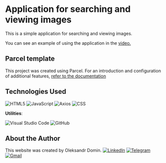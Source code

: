 
# Application for searching and viewing images
This is a simple application for searching and viewing images.

You can see an example of using the application in the [video.](https://user-images.githubusercontent.com/17479434/125040406-49a6f600-e0a0-11eb-975d-e7d8eaf2af6b.mp4)



## Parcel template

This project was created using Parcel. 
For an introduction and configuration of additional features, [refer to the documentation](https://parceljs.org/)


## Technologies Used

  ![HTML5](https://img.shields.io/badge/html5-%23E34F26.svg?style=for-the-badge&logo=html5&logoColor=white)
  ![JavaScript](https://img.shields.io/badge/javascript-%23323330.svg?style=for-the-badge&logo=javascript&logoColor=%23F7DF1E)
  ![Axios](https://img.shields.io/badge/Axios-5A29E4?style=for-the-badge&logo=axios&logoColor=white)
  ![CSS](https://img.shields.io/badge/CSS3-1572B6?style=for-the-badge&logo=css3&logoColor=white)

**Utilities**:

   ![Visual Studio Code](https://img.shields.io/badge/Visual%20Studio%20Code-0078d7.svg?style=for-the-badge&logo=visual-studio-code&logoColor=white)
   ![GitHub](https://img.shields.io/badge/github-%23121011.svg?style=for-the-badge&logo=github&logoColor=white)


## About the Author
This website was created by Oleksandr Domin.
<a href="https://www.linkedin.com/in/dominoleksandr/" target="_blank">![LinkedIn](https://img.shields.io/badge/linkedin-%230077B5.svg?style=for-the-badge&logo=linkedin&logoColor=white)</a>
<a href="https://t.me/Aleksandr_Czech" target="_blank">![Telegram](https://img.shields.io/badge/Telegram-2CA5E0?style=for-the-badge&logo=telegram&logoColor=white)</a>
<a href="mailto:o.v.domin@gmail.com" target="_blank">![Gmail](https://img.shields.io/badge/Gmail-D14836?style=for-the-badge&logo=gmail&logoColor=white)</a>


